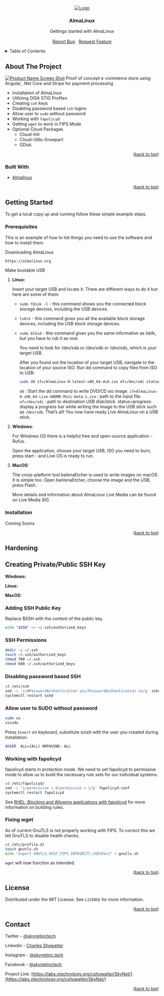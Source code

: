 <div id="top"></div>

<!-- PROJECT LOGO -->
<br />
<div align="center">
  <a href="https://github.com/github_username/repo_name">
    <img src="images/almalinux.jpg" alt="Logo">
  </a>

<h3 align="center">AlmaLinux</h3>

  <p align="center">
    Gettings started with AlmaLinux
    <br />
    <br />
    <a href="https://labs.xtechnology.org/cshowalter/SkyNet/issues">Report Bug</a>
    ·
    <a href="https://labs.xtechnology.org/cshowalter/SkyNet/issues">Request Feature</a>
  </p>
</div>

<!-- TABLE OF CONTENTS -->
<details>
  <summary>Table of Contents</summary>
  <ol>
    <li>
      <a href="#about-the-project">About The Project</a>
      <ul>
        <li><a href="#built-with">Built With</a></li>
      </ul>
    </li>
    <li>
      <a href="#getting-started">Getting Started</a>
      <ul>
        <li><a href="#prerequisites">Prerequisites</a></li>
        <li><a href="#installation">Installation</a></li>
      </ul>
    </li>
    <li>
      <a href="#hardening">Hardening</a>
      <ul>
        <li><a href="#ssh-creating">Creating Private/Public SSH Key</a></li>
        <li><a href="#ssh-adding">Adding SSH Public Key</a></li>
        <li><a href="#ssh-chmod">SSH Permissions</a></li>
        <li><a href="#ssh-chmod">Disabling password based SSH</a></li>
        <li><a href="#ssh-chmod">Allow user to SUDO without password</a></li>
        <li><a href="#fapolicyd">fapolicyd</a></li>
        <li><a href="#fapolicyd">wget issues</a></li>
      </ul>
    </li>
    <li><a href="#license">License</a></li>
    <li><a href="#contact">Contact</a></li>
    <li><a href="#acknowledgments">Acknowledgments</a></li>
  </ol>
</details>



<!-- ABOUT THE PROJECT -->
## About The Project

[![Product Name Screen Shot][product-screenshot]](https://almalinux.org)
Proof of concept e-commerce store using Angular, .Net Core and Stripe for payment processing

* Installation of AlmaLinux
* Utilizing DISA STIG Profiles
* Creating `ssh` keys
* Disabling password based `ssh` logins
* Allow user to `sudo` without password
* Working with `fapolicyd`
* Getting `wget` to work in FIPS Mode
* Optional Cloud Packages
  * Cloud-Init
  * Cloud-Utils-Growpart
  * GDisk

<p align="right">(<a href="#top">back to top</a>)</p>



### Built With

* [Almalinux](https://almalinux.org)

<p align="right">(<a href="#top">back to top</a>)</p>



<!-- GETTING STARTED -->
## Getting Started

To get a local copy up and running follow these simple example steps.

### Prerequisites

This is an example of how to list things you need to use the software and how to install them.

Downloading AlmaLinux
  ```sh
  https://almalinux.org
  ```

Make bootable USB
1. **Linux:**

    Insert your target USB and locate it. There are different ways to do it but here are some of them:

    * `sudo fdisk -l` - this command shows you the connected block storage devices, including the USB devices.

    * `lsblk` - this command gives you all the available block storage devices, including the USB block storage devices.

    * `sudo blkid` - this command gives you the same information as lsblk, but you have to rub it as root.
      
      You need to look for /dev/sda or /dev/sdb or /dev/sdc, which is your target USB.

      After you found out the location of your target USB, navigate to the location of your source ISO. Run dd command to copy files from ISO to USB:
        
      ```sh
      sudo dd if=/AlmaLinux-9-latest-x86_64-dvd.iso of=/dev/sdc status=progress
      ```

      `dd` : Start the dd command to write DVD/CD iso image. `if=AlmaLinux-8-x86_64-Live-GNOME-Mini-beta-1.iso` : path to the input file. `of=/dev/sdc` : path to destination USB disk/stick. status=progress: display a progress bar while writing the image to the USB stick such as `/dev/sdb`. That’s all! You now have ready Live AlmaLinux on a USB stick.
  
2. **Windows**:
      
      For Windows OS there is a helpful free and open-source application - Rufus.

      Open the application, choose your target USB, ISO you need to burn, press start - and Live OS is ready to run.

3. **MacOS:**
    
    The cross-platform tool balenaEtcher is used to write images on macOS. It is simple too. Open banlenaEtcher, choose the image and the USB, press Flash.

    More details and information about AlmaLinux Live Media can be found on Live Media SIG.

### Installation
Coming Soons

<p align="right">(<a href="#top">back to top</a>)</p>

<!-- HARDENING -->
## Hardening

## Creating Private/Public SSH Key
**Windows:**

**Linux:**

**MacOS:**

### Adding SSH Public Key
Replace $SSH with the content of the public key.
```sh
echo "$SSH" >> ~/.ssh/authorized_keys
```
### SSH Permissions
```sh
mkdir -p ~/.ssh
touch ~/.ssh/authorized_keys
chmod 700 ~/.ssh
chmod 600 ~/.ssh/authorized_keys
```
### Disabling password based SSH
```sh
cd /etc/ssh
sed -i 's/#PasswordAuthentication yes/PasswordAuthentication no/g' sshd_config
systemctl restart sshd
```
### Allow user to SUDO without password

```sh
sudo su -
visudo
```
Press `Insert` on keyboard, substitute `$USER` with the user you created during installation.
```sh
$USER  ALL=(ALL) NOPASSWD: ALL
```
### Working with fapolicyd
fapolicyd starts in protection mode. We need to set fapolicyd to permissive mode to allow us to build the necessary rule sets for our individual systems.
```sh
cd /etc/fapolicyd/
sed -i 's/permissive = 0/permissive = 1/g' fapolicyd.conf
systemctl restart fapolicyd
```
See <a href="https://access.redhat.com/documentation/en-us/red_hat_enterprise_linux/8/html/security_hardening/assembly_blocking-and-allowing-applications-using-fapolicyd_security-hardening">RHEL: Blocking and Allowing applications with fapolicyd</a> for more information on building rules.

### Fixing wget
As of current GnuTLS is not properly working with FIPS. To correct this we tell GnuTLS to disable health checks.

```sh
cd /etc/profile.d/
touch gnutls.sh
echo "export GNUTLS_SKIP_FIPS_INTEGRITY_CHECKS=1" > gnutls.sh
```
`wget` will now function as intended.
<p align="right">(<a href="#top">back to top</a>)</p>

<!-- LICENSE -->
## License

Distributed under the MIT License. See `LICENSE` for more information.

<p align="right">(<a href="#top">back to top</a>)</p>

<!-- CONTACT -->
## Contact

Twitter - [@skynetinctech](https://twitter.com/skynetinctech)

Linkedin - [Charles Showalter](https://linkedin.com/in/charles-showalter)

Instagram - [@skynetinc.tech](https://twitter.com/skynetinc.tech)

Facebook - [@skynetinctech](https://facebook.com/skynetinctech)

Project Link: [https://labs.xtechnology.org/cshowalter/SkyNet/](https://labs.xtechnology.org/cshowalter/SkyNet/)

<p align="right">(<a href="#top">back to top</a>)</p>


<!-- MARKDOWN LINKS & IMAGES -->
<!-- https://www.markdownguide.org/basic-syntax/#reference-style-links -->
[twitter-shield]: https://img.shields.io/twitter/follow/skynetinctech?style=for-the-badge
[twitter-url]: https://twitter.com/skynetinctech
[linkedin-shield]: https://img.shields.io/badge/-LinkedIn-black.svg?style=for-the-badge&logo=linkedin&colorB=555
[linkedin-url]: https://linkedin.com/company/skynetinc
[product-screenshot]: Screenshot.png